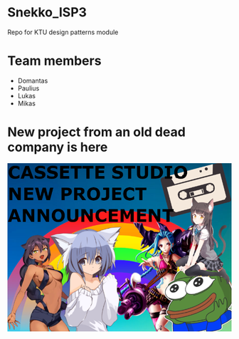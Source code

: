 # Snekko_ISP3
Repo for KTU design patterns module
# Team members
 * Domantas
 * Paulius
 * Lukas
 * Mikas

# New project from an old dead company is here

![Announcement](https://github.com/Rapsas/Snekko_ISP3/blob/master/img.png)
 
